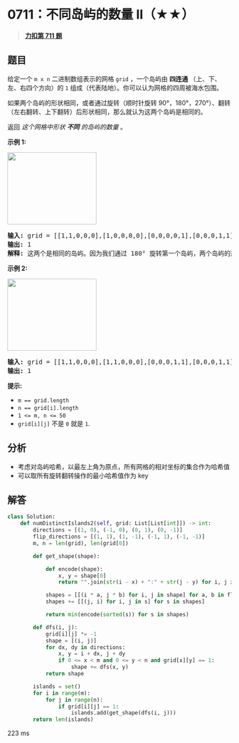 # 0711：不同岛屿的数量 II（★★）


> <u>**[力扣第 711 题](https://leetcode.cn/problems/number-of-distinct-islands-ii/)**</u>

## 题目

<p>给定一个 <code>m x n</code> 二进制数组表示的网格 <code>grid</code> ，一个岛屿由 <strong>四连通</strong> （上、下、左、右四个方向）的 <code>1</code> 组成（代表陆地）。你可以认为网格的四周被海水包围。</p>

<p>如果两个岛屿的形状相同，或者通过旋转（顺时针旋转 90°，180°，270°）、翻转（左右翻转、上下翻转）后形状相同，那么就认为这两个岛屿是相同的。</p>

<p>返回 <em>这个网格中形状 <strong>不同</strong> 的岛屿的数量 </em>。</p>



<p><strong>示例 1:</strong></p>

<p><img src="https://assets.leetcode.com/uploads/2021/05/01/distinctisland2-1-grid.jpg" style="height: 162px; width: 200px;" /></p>

<pre>
<strong>输入:</strong> grid = [[1,1,0,0,0],[1,0,0,0,0],[0,0,0,0,1],[0,0,0,1,1]]
<strong>输出:</strong> 1
<strong>解释:</strong> 这两个是相同的岛屿。因为我们通过 180° 旋转第一个岛屿，两个岛屿的形状相同。
</pre>

<p><strong>示例 2:</strong></p>

<p><img alt="" src="https://assets.leetcode.com/uploads/2021/05/01/distinctisland1-1-grid.jpg" style="height: 162px; width: 200px;" /></p>

<pre>
<strong>输入:</strong> grid = [[1,1,0,0,0],[1,1,0,0,0],[0,0,0,1,1],[0,0,0,1,1]]
<strong>输出:</strong> 1
</pre>



<p><strong>提示:</strong></p>

<ul>
<li><code>m == grid.length</code></li>
<li><code>n == grid[i].length</code></li>
<li><code>1 &lt;= m, n &lt;= 50</code></li>
<li><code>grid[i][j]</code> 不是 <code>0</code> 就是 <code>1</code>.</li>
</ul>


## 分析

- 考虑对岛屿哈希，以最左上角为原点，所有网格的相对坐标的集合作为哈希值
- 可以取所有旋转翻转操作的最小哈希值作为 key

## 解答

```python
class Solution:
    def numDistinctIslands2(self, grid: List[List[int]]) -> int:
        directions = [(1, 0), (-1, 0), (0, 1), (0, -1)]
        flip_directions = [(1, 1), (1, -1), (-1, 1), (-1, -1)]
        m, n = len(grid), len(grid[0])

        def get_shape(shape):

            def encode(shape):
                x, y = shape[0]
                return "".join(str(i - x) + ":" + str(j - y) for i, j in shape)

            shapes = [[(i * a, j * b) for i, j in shape] for a, b in flip_directions]
            shapes += [[(j, i) for i, j in s] for s in shapes]

            return min(encode(sorted(s)) for s in shapes)

        def dfs(i, j):
            grid[i][j] *= -1
            shape = [(i, j)]
            for dx, dy in directions:
                x, y = i + dx, j + dy
                if 0 <= x < m and 0 <= y < n and grid[x][y] == 1:
                    shape += dfs(x, y)
            return shape

        islands = set()
        for i in range(m):
            for j in range(n):
                if grid[i][j] == 1:
                    islands.add(get_shape(dfs(i, j)))
        return len(islands)
```
223 ms
